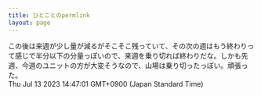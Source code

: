 ```yaml
---
title: ひとことのpermlink
layout: page
---
```

<div class="box" dt="1689227221608">
  この後は来週が少し量が減るがそこそこ残っていて、その次の週はもう終わりって感じで半分以下の分量っぽいので、来週を乗り切れば終わりだな。しかも先週、今週のユニットの方が大変そうなので、山場は乗り切ったっぽい。頑張った。
  <div class="content is-small">Thu Jul 13 2023 14:47:01 GMT+0900 (Japan Standard Time)</div>
</div>